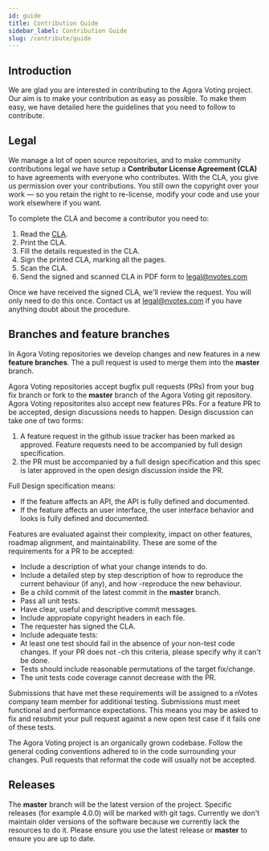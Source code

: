 ```yaml
---
id: guide
title: Contribution Guide
sidebar_label: Contribution Guide
slug: /contribute/guide
---
```


## Introduction

We are glad you are interested in contributing to the Agora Voting project. Our 
aim is to make your contribution as easy as possible. To make them easy, we 
have detailed here the guidelines that you need to follow to contribute.

## Legal

We manage a lot of open source repositories, and to make community contributions 
legal we have setup a **Contributor License Agreement (CLA)** to have agreements 
with everyone who contributes. With the CLA, you give us permission over your 
contributions. You still own the copyright over your work — so you retain the 
right to re-license, modify your code and use your work elsewhere if you want.

To complete the CLA and become a contributor you need to:

1.  Read the [CLA](./assets/AV_CLA_1.0.pdf).
2.  Print the CLA.
3.  Fill the details requested in the CLA.
4.  Sign the printed CLA, marking all the pages.
5.  Scan the CLA.
6.  Send the signed and scanned CLA in PDF form to [legal@nvotes.com](mailto:legal@nvotes.com)

Once we have received the signed CLA, we'll review the request. You will only 
need to do this once. Contact us at [legal@nvotes.com](mailto:legal@nvotes.com) 
if you have anything doubt about the procedure.

## Branches and feature branches

In Agora Voting repositories we develop changes and new features in a new 
**feature branches**. The a pull request is used to merge them into the 
**master** branch.

Agora Voting repositories accept bugfix pull requests (PRs) from your bug fix 
branch or fork to the **master** branch of the Agora Voting git repository. 
Agora Voting repositorites also accept new features PRs. For a feature PR to 
be accepted, design discussions needs to happen. Design discussion can take 
one of two forms:
1. A feature request in the github issue tracker has been marked as approved. 
Feature requests need to be accompanied by full design specification.
2. the PR must be accompanied by a full design specification and this spec is 
later approved in the open design discussion inside the PR.

Full Design specification means:

- If the feature affects an API, the API is fully defined and documented.
- If the feature affects an user interface, the user interface behavior and 
looks is fully defined and documented.

Features are evaluated against their complexity, impact on other features, 
roadmap alignment, and maintainability. These are some of the requirements for 
a PR to be accepted:

- Include a description of what your change intends to do.
- Include a detailed step by step description of how to reproduce the current 
behaviour (if any), and how -reproduce the new behaviour.
- Be a child commit of the latest commit in the **master** branch.
- Pass all unit tests.
- Have clear, useful and descriptive commit messages.
- Include appropiate copyright headers in each file.
- The requester has signed the CLA.
- Include adequate tests:
 - At least one test should fail in the absence of your non-test code changes. 
 If your PR does not  -ch this criteria, please specify why it can't be done.
 - Tests should include reasonable permutations of the target fix/change.
 - The unit tests code coverage cannot decrease with the PR.

Submissions that have met these requirements will be assigned to a nVotes 
company team member for additional testing. Submissions must meet functional 
and performance expectations. This means you may be asked to fix and resubmit
your pull request against a new open test case if it fails one of these tests.

The Agora Voting project is an organically grown codebase. Follow the general
coding conventions adhered to in the code surrounding your changes. Pull
requests that reformat the code will usually not be accepted.

## Releases

The **master** branch will be the latest version of the project. Specific 
releases (for example 4.0.0) will be marked with git tags. Currently we don't
maintain older versions of the software because we currently lack the resources
to do it. Please ensure you use the latest release or **master** to ensure you
are up to date.
